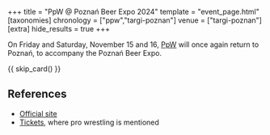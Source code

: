 +++
title = "PpW @ Poznań Beer Expo 2024"
template = "event_page.html"
[taxonomies]
chronology = ["ppw","targi-poznan"]
venue = ["targi-poznan"]
[extra]
hide_results = true
+++

On Friday and Saturday, November 15 and 16, [PpW](@/o/ppw.md) will once again return to Poznań, to accompany the Poznań Beer Expo.

{{ skip_card() }}

## References

* [Official site](https://targipiwne.pl/)
* [Tickets](https://sklep.targowo.com/targi-piwne/), where pro wrestling is mentioned
